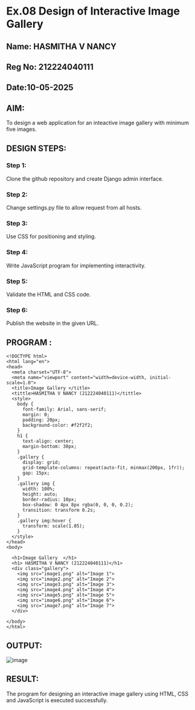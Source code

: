 # Ex.08 Design of Interactive Image Gallery
## Name: HASMITHA V NANCY
## Reg No: 212224040111
## Date:10-05-2025

## AIM:
To design a web application for an inteactive image gallery with minimum five images.

## DESIGN STEPS:

### Step 1:
Clone the github repository and create Django admin interface.

### Step 2:
Change settings.py file to allow request from all hosts.

### Step 3:
Use CSS for positioning and styling.

### Step 4:
Write JavaScript program for implementing interactivity.

### Step 5:
Validate the HTML and CSS code.

### Step 6:
Publish the website in the given URL.

## PROGRAM :
~~~
<!DOCTYPE html>
<html lang="en">
<head>
  <meta charset="UTF-8">
  <meta name="viewport" content="width=device-width, initial-scale=1.0">
  <title>Image Gallery </title>
  <tittle>HASMITHA V NANCY (212224040111)</tittle>
  <style>
    body {
      font-family: Arial, sans-serif;
      margin: 0;
      padding: 20px;
      background-color: #f2f2f2;
    }
    h1 {
      text-align: center;
      margin-bottom: 30px;
    }
    .gallery {
      display: grid;
      grid-template-columns: repeat(auto-fit, minmax(200px, 1fr));
      gap: 15px;
    }
    .gallery img {
      width: 100%;
      height: auto;
      border-radius: 10px;
      box-shadow: 0 4px 8px rgba(0, 0, 0, 0.2);
      transition: transform 0.2s;
    }
    .gallery img:hover {
      transform: scale(1.05);
    }
  </style>
</head>
<body>

  <h1>Image Gallery  </h1>
  <h1> HASMITHA V NANCY (212224040111)</h1>
  <div class="gallery">
    <img src="image1.png" alt="Image 1">
    <img src="image2.png" alt="Image 2">
    <img src="image3.png" alt="Image 3">
    <img src="image4.png" alt="Image 4">
    <img src="image5.png" alt="Image 5">
    <img src="image6.png" alt="Image 6">
    <img src="image7.png" alt="Image 7">
  </div>

</body>
</html>
~~~
## OUTPUT:
![image](https://github.com/user-attachments/assets/8688a821-cf02-45ab-951c-a3b649d6e6e6)

## RESULT:
The program for designing an interactive image gallery using HTML, CSS and JavaScript is executed successfully.
